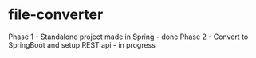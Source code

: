 # file-converter

Phase 1 - Standalone project made in Spring - done
Phase 2 - Convert to SpringBoot and setup REST api - in progress
